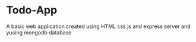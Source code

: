 # Todo-App
A basic web application created using HTML css js and express server and yusing mongodb database
